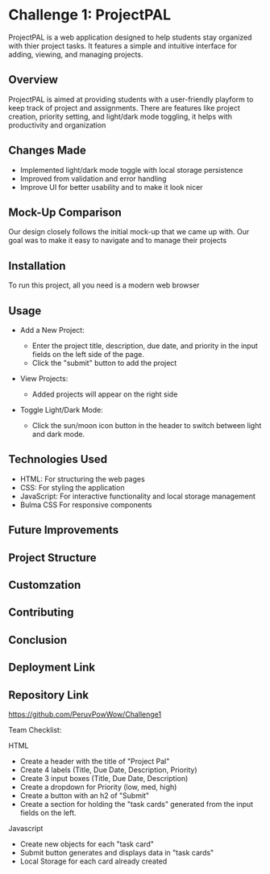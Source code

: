 # Challenge 1: ProjectPAL

ProjectPAL is a web application designed to help students stay organized with thier project tasks. It features a simple and intuitive interface for adding, viewing, and managing projects. 

## Overview

ProjectPAL is aimed at providing students with a user-friendly playform to keep track of project and assignments. There are features like project creation, priority setting, and light/dark mode toggling, it helps with productivity and organization

## Changes Made

* Implemented light/dark mode toggle with local storage persistence
* Improved from validation and error handling
* Improve UI for better usability and to make it look nicer

## Mock-Up Comparison

Our design closely follows the initial mock-up that we came up with. Our goal was to make it easy to navigate and to manage their projects

## Installation

To run this project, all you need is a modern web browser

## Usage

* Add a New Project:
   - Enter the project title, description, due date, and priority in the input fields on the left side of the page.
   - Click the "submit" button to add the project

* View Projects:
   - Added projects will appear on the right side 

* Toggle Light/Dark Mode:
   - Click the sun/moon icon button in the header to switch between light and dark mode.

## Technologies Used

* HTML: For structuring the web pages
* CSS: For styling the application
* JavaScript: For interactive functionality and local storage management
* Bulma CSS For responsive components

## Future Improvements

## Project Structure

## Customzation

## Contributing

## Conclusion

## Deployment Link

## Repository Link

https://github.com/PeruvPowWow/Challenge1


Team Checklist: 

HTML
- Create a header with the title of "Project Pal"
- Create 4 labels (Title, Due Date, Description, Priority)
- Create 3 input boxes (Title, Due Date, Description)
- Create a dropdown for Priority (low, med, high)
- Create a button with an h2 of "Submit"
- Create a section for holding the "task cards" generated from the input fields on the left.

Javascript
- Create new objects for each "task card"
- Submit button generates and displays data in "task cards"
- Local Storage for each card already created